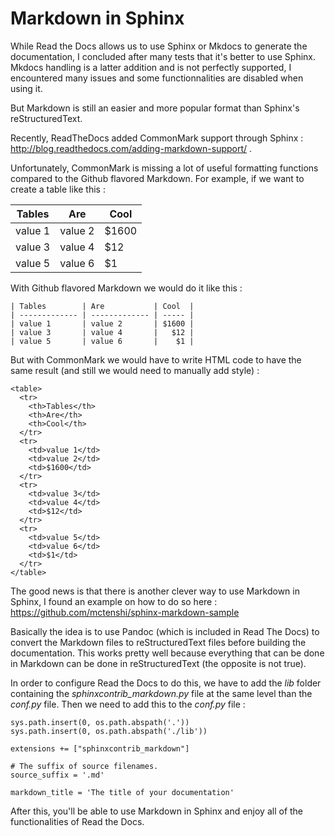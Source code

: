 # Markdown in Sphinx

While Read the Docs allows us to use Sphinx or Mkdocs to generate the documentation, I concluded after many tests that it's better to use Sphinx. Mkdocs handling is a latter addition and is not perfectly supported, I encountered many issues and some functionnalities are disabled when using it.

But Markdown is still an easier and more popular format than Sphinx's reStructuredText.

Recently, ReadTheDocs added CommonMark support through Sphinx : http://blog.readthedocs.com/adding-markdown-support/ .

Unfortunately, CommonMark is missing a lot of useful formatting functions compared to the Github flavored Markdown. For example, if we want to create a table like this :

| Tables        | Are           | Cool  |
| ------------- | ------------- | ----- |
| value 1       | value 2       | $1600 |
| value 3       | value 4       |   $12 |
| value 5       | value 6       |    $1 |

With Github flavored Markdown we would do it like this :

```
| Tables        | Are           | Cool  |
| ------------- | ------------- | ----- |
| value 1       | value 2       | $1600 |
| value 3       | value 4       |   $12 |
| value 5       | value 6       |    $1 |
```

But with CommonMark we would have to write HTML code to have the same result (and still we would need to manually add style) :

```
<table>
  <tr>
    <th>Tables</th>
    <th>Are</th>
    <th>Cool</th>
  </tr>
  <tr>
    <td>value 1</td>
    <td>value 2</td>
    <td>$1600</td>
  </tr>
  <tr>
    <td>value 3</td>
    <td>value 4</td>
    <td>$12</td>
  </tr>
  <tr>
    <td>value 5</td>
    <td>value 6</td>
    <td>$1</td>
  </tr>
</table>
```

The good news is that there is another clever way to use Markdown in Sphinx, I found an example on how to do so here : https://github.com/mctenshi/sphinx-markdown-sample

Basically the idea is to use Pandoc (which is included in Read The Docs) to convert the Markdown files to reStructuredText files before building the documentation. This works pretty well because everything that can be done in Markdown can be done in reStructuredText (the opposite is not true).

In order to configure Read the Docs to do this, we have to add the *lib* folder containing the *sphinxcontrib_markdown.py* file at the same level than the *conf.py* file. Then we need to add this to the *conf.py* file :

```
sys.path.insert(0, os.path.abspath('.'))
sys.path.insert(0, os.path.abspath('./lib'))

extensions += ["sphinxcontrib_markdown"]

# The suffix of source filenames.
source_suffix = '.md'

markdown_title = 'The title of your documentation'
```

After this, you'll be able to use Markdown in Sphinx and enjoy all of the functionalities of Read the Docs.
